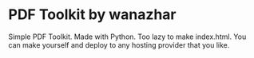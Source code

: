 # PDF Toolkit by wanazhar
Simple PDF Toolkit. Made with Python. Too lazy to make index.html. You can make yourself and deploy to any hosting provider that you like.
